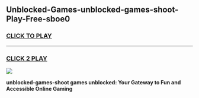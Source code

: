 
## Unblocked-Games-unblocked-games-shoot-Play-Free-sboe0
<h3>
<a href="https://premium76.site?title=unblocked-games-shoot&ref=20A">CLICK TO PLAY</a></h3>
<hr>

<h3>
<a href="https://premium76.site?title=unblocked-games-shoot&ref=20A">CLICK 2 PLAY</a>
  
</h3>

<a href="https://premium76.site?title=unblocked-games-shoot&ref=20A"><img src="https://clearcache.store/games.png"></a>


**unblocked-games-shoot games unblocked: Your Gateway to Fun and Accessible Online Gaming**
